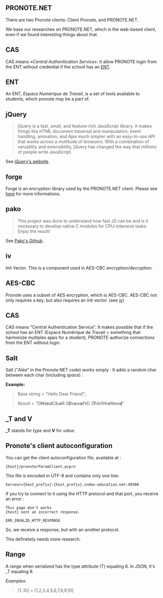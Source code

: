 ## PRONOTE.NET

There are two Pronote clients: Client Pronote, and PRONOTE.NET.

We base our researches on PRONOTE.NET, which is the web-based client, even if
we found interesting things about that.

## CAS

CAS means *«Central Authentication Service»*. It allow PRONOTE login
from the ENT without credential if the school has an [ENT](#ent).

## ENT

An ENT, *Espace Numérique de Travail*, is a set of tools available to students,
which pronote may be a part of.

## jQuery
> jQuery is a fast, small, and feature-rich JavaScript library. It makes things like HTML document traversal and manipulation, event handling, animation, and Ajax much simpler with an easy-to-use API that works across a multitude of browsers. With a combination of versatility and extensibility, jQuery has changed the way that millions of people write JavaScript.

See [jQuery's website](https://jquery.com).

## forge
Forge is an encryption library used by the PRONOTE.NET client.
Please see [here](https://github.com/digitalbazaar/forge) for more informations.

## pako
> This project was done to understand how fast JS can be and is it necessary to develop native C modules for CPU-intensive tasks. Enjoy the result!

See [Pako's Github](https://github.com/nodeca/pako).

## iv
Init Vector. This is a component used in AES-CBC encryption/decryption.

## AES-CBC

Pronote uses a subset of AES encryption, which is AES-CBC.
AES-CBC not only requires a key, but also requires an init
vector. (see *[iv](#iv)*)

## CAS

CAS means "Central Authentication Service". It makes possible that if the school has an ENT (Espace Numérique de Travail
= something that harmonize multiples apps for a student), PRONOTE authorize connections from the ENT without login.

## Salt

Salt ("*Aléa*" in the Pronote.NET code) works simply :
It adds a random char between each char (including _space_) :

**Example:**
> Base string = "Hello Dear Friend";
>
> Result = "D**H**d**e**a**l**C**l**u**o**R 0**D**s**e**w**a**P**r**D Z**F**A**r**W**i**r**e**R**n**w**d**"

## _T and V

**_T** stands for _type_ and __V__ for _value_.

## Pronote's client autoconfiguration

You can get the client autoconfiguration file, available at :

```{host}/pronote/ParamClient.pcprn```

This file is encoded in UTF-8 and contains only one line:

```Serveur={host_prefix}:{host_prefix}.index-education.net:49300```

If you try to connect to it using the HTTP protocol and that port, you receive an error :

```
This page don't works
{host} sent an incorrect response.

ERR_INVALID_HTTP_RESPONSE
```

So, we receive a response, but with an another protocol.

This definetely needs more research.

## Range
A range when serialized has the type attribute (T) equaling 8. In JSON, it's _T equaling 8.

*Examples*:

> [1..10] = [1,2,3,4,5,6,7,8,9,10]